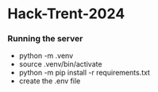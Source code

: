 # Hack-Trent-2024
### Running the server
- python -m .venv
- source .venv/bin/activate
- python -m pip install -r requirements.txt
- create the .env file
